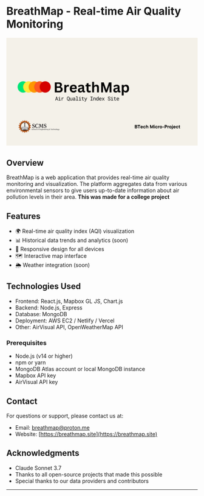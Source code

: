 # BreathMap - Real-time Air Quality Monitoring
![banner](banner.png)
## Overview

BreathMap is a web application that provides real-time air quality monitoring and visualization. The platform aggregates data from various environmental sensors to give users up-to-date information about air pollution levels in their area.
**This was made for a college project**
## Features

- 🌍 Real-time air quality index (AQI) visualization
- 📊 Historical data trends and analytics (soon)
- 📱 Responsive design for all devices
- 🗺️ Interactive map interface
- 🌦️ Weather integration (soon)

## Technologies Used

- Frontend: React.js, Mapbox GL JS, Chart.js
- Backend: Node.js, Express
- Database: MongoDB
- Deployment: AWS EC2 / Netlify / Vercel
- Other: AirVisual API, OpenWeatherMap API

### Prerequisites

- Node.js (v14 or higher)
- npm or yarn
- MongoDB Atlas account or local MongoDB instance
- Mapbox API key
- AirVisual API key

## Contact

For questions or support, please contact us at:
- Email: breathmap@proton.me
- Website: [https://breathmap.site](https://breathmap.site)

## Acknowledgments
- Claude Sonnet 3.7 
- Thanks to all open-source projects that made this possible
- Special thanks to our data providers and contributors

---
